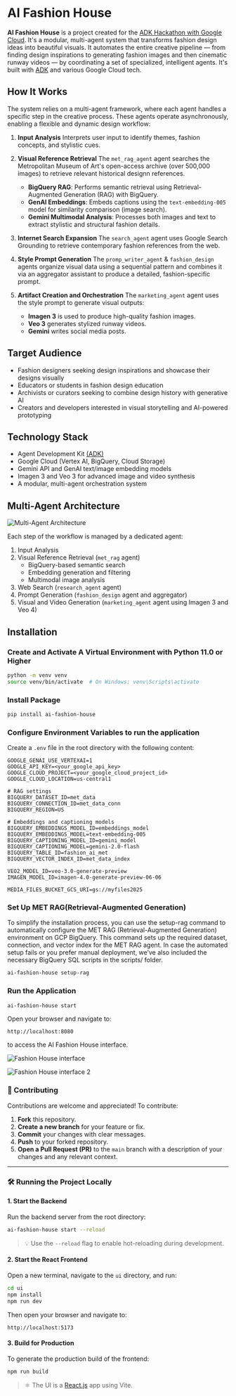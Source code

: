 # AI Fashion House

**AI Fashion House** is a project created for the [ADK Hackathon with Google Cloud](https://devpost.com/software/fashion-olu3gj). 
It's a modular, multi-agent system that transforms fashion design ideas into beautiful visuals. 
It automates the entire creative pipeline — from finding design inspirations to generating fashion images and then cinematic runway 
videos — by coordinating a set of specialized, intelligent agents. It's built with [ADK](https://google.github.io/adk-docs/) and various Google Cloud tech.

## How It Works

The system relies on a multi-agent framework, where each agent handles a specific step in the creative process. These agents operate asynchronously, enabling a flexible and dynamic design workflow:

1. **Input Analysis**
   Interprets user input to identify themes, fashion concepts, and stylistic cues.

2. **Visual Reference Retrieval**
   The `met_rag_agent` agent searches the Metropolitan Museum of Art's open-access archive (over 500,000 images) to retrieve relevant historical designn references.

   * **BigQuery RAG**: Performs semantic retrieval using Retrieval-Augmented Generation (RAG) with BigQuery.
   * **GenAI Embeddings**: Embeds captions using the `text-embedding-005` model for similarity comparison (image search).
   * **Gemini Multimodal Analysis**: Processes both images and text to extract stylistic and structural fashion details.

3. **Internet Search Expansion**
   The `search_agent` agent uses Google Search Grounding to retrieve contemporary fashion references from the web.

4. **Style Prompt Generation**
   The `promp_writer_agent` & `fashion_design` agents organize visual data using a sequential pattern and combines it via an aggregator assistant to produce a detailed, fashion-specific prompt.

5. **Artifact Creation and Orchestration**
   The `marketing_agent` agent uses the style prompt to generate visual outputs:

   * **Imagen 3** is used to produce high-quality fashion images.
   * **Veo 3** generates stylized runway videos.
   * **Gemini** writes social media posts.

## Target Audience

* Fashion designers seeking design inspirations and showcase their designs visually
* Educators or students in fashion design education
* Archivists or curators seeking to combine design history with generative AI
* Creators and developers interested in visual storytelling and AI-powered prototyping

## Technology Stack

* Agent Development Kit [(ADK)](https://google.github.io/adk-docs/)
* Google Cloud (Vertex AI, BigQuery, Cloud Storage)
* Gemini API and GenAI text/image embedding models
* Imagen 3 and Veo 3 for advanced image and video synthesis
* A modular, multi-agent orchestration system

## Multi-Agent Architecture

![Multi-Agent Architecture](https://raw.githubusercontent.com/margaretmz/ai-fashion-house/main/images/agents-architecture.png)

Each step of the workflow is managed by a dedicated agent:

1. Input Analysis
2. Visual Reference Retrieval (`met_rag` agent)
   * BigQuery-based semantic search
   * Embedding generation and filtering
   * Multimodal image analysis
3. Web Search (`research_agent` agent)
4. Prompt Generation (`fashion_design` agent and aggregator)
5. Visual and Video Generation (`marketing_agent` agent using Imagen 3 and Veo 4)

## Installation

### Create and Activate A Virtual Environment with Python 11.0 or Higher

```bash
python -m venv venv
source venv/bin/activate  # On Windows: venv\Scripts\activate
```

### Install Package

```bash
pip install ai-fashion-house
```

### Configure Environment Variables to run the application

Create a `.env` file in the root directory with the following content:

```env
GOOGLE_GENAI_USE_VERTEXAI=1
GOOGLE_API_KEY=<your_google_api_key>
GOOGLE_CLOUD_PROJECT=<your_google_cloud_project_id>
GOOGLE_CLOUD_LOCATION=us-central1

# RAG settings
BIGQUERY_DATASET_ID=met_data
BIGQUERY_CONNECTION_ID=met_data_conn
BIGQUERY_REGION=US

# Embeddings and captioning models
BIGQUERY_EMBEDDINGS_MODEL_ID=embeddings_model
BIGQUERY_EMBEDDINGS_MODEL=text-embedding-005
BIGQUERY_CAPTIONING_MODEL_ID=gemini_model
BIGQUERY_CAPTIONING_MODEL=gemini-2.0-flash
BIGQUERY_TABLE_ID=fashion_ai_met
BIGQUERY_VECTOR_INDEX_ID=met_data_index

VEO2_MODEL_ID=veo-3.0-generate-preview
IMAGEN_MODEL_ID=imagen-4.0-generate-preview-06-06

MEDIA_FILES_BUCKET_GCS_URI=gs://myfiles2025
```

### Set Up MET RAG(Retrieval-Augmented Generation)

To simplify the installation process, you can use the setup-rag command to automatically configure the MET RAG (Retrieval-Augmented Generation) environment on GCP BigQuery. This command sets up the required dataset, connection, and vector index for the MET RAG agent.
In case the automated setup fails or you prefer manual deployment, we’ve also included the necessary BigQuery SQL scripts in the scripts/ folder.

```bash
ai-fashion-house setup-rag
```

### Run the Application

```bash
ai-fashion-house start
```

Open your browser and navigate to:

```
http://localhost:8080
```

to access the AI Fashion House interface.

![Fashion House interface](https://raw.githubusercontent.com/margaretmz/ai-fashion-house/main/images/Screenshot1.png)

![Fashion House interface 2](https://raw.githubusercontent.com/margaretmz/ai-fashion-house/main/images/Screenshot2.png)

### 🤝 Contributing

Contributions are welcome and appreciated! To contribute:

1. **Fork** this repository.
2. **Create a new branch** for your feature or fix.
3. **Commit** your changes with clear messages.
4. **Push** to your forked repository.
5. **Open a Pull Request (PR)** to the `main` branch with a description of your changes and any relevant context.

---

### 🛠️ Running the Project Locally

#### 1. Start the Backend

Run the backend server from the root directory:

```bash
ai-fashion-house start --reload
```

> 💡 Use the `--reload` flag to enable hot-reloading during development.

#### 2. Start the React Frontend

Open a new terminal, navigate to the `ui` directory, and run:

```bash
cd ui
npm install
npm run dev
```
Then open your browser and navigate to:
```
http://localhost:5173
```

#### 3. Build for Production

To generate the production build of the frontend:

```bash
npm run build
```

> ⚛️ The UI is a [React.js](https://reactjs.org/) app using Vite.



